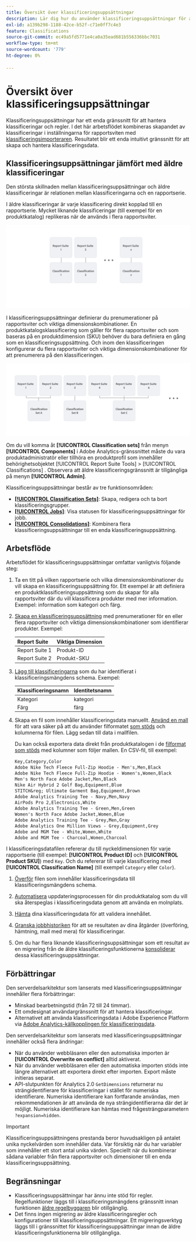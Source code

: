 ```yaml
---
title: Översikt över klassificeringsuppsättningar
description: Lär dig hur du använder klassificeringsuppsättningar för att hantera klassificeringsdata. Förstå hur klassificeringsuppsättningar skiljer sig från äldre klassificeringar.
exl-id: a139b298-1188-42ce-b52f-c71e0ff7c4e3
feature: Classifications
source-git-commit: ec49a5fd5771e4ca0a35ead681b556336bbc7031
workflow-type: tm+mt
source-wordcount: '779'
ht-degree: 0%

---
```


# Översikt över klassificeringsuppsättningar

Klassificeringsuppsättningar har ett enda gränssnitt för att hantera klassificeringar och regler. I det här arbetsflödet kombineras skapandet av klassificeringar i inställningarna för rapportsviten med [klassificeringsimporteraren](/help/components/classifications/sets/manage/set-manager.md). Resultatet blir ett enda intuitivt gränssnitt för att skapa och hantera klassificeringsdata.


## Klassificeringsuppsättningar jämfört med äldre klassificeringar

Den största skillnaden mellan klassificeringsuppsättningar och äldre klassificeringar är relationen mellan klassificeringarna och en rapportserie.

I äldre klassificeringar är varje klassificering direkt kopplad till en rapportserie. Mycket liknande klassificeringar (till exempel för en produktkatalog) replikeras när de används i flera rapportsviter.

![Äldre klassificering](manage/assets/classifications-legacy.svg)

I klassificeringsuppsättningar definierar du prenumerationer på rapportsviter och viktiga dimensionskombinationer. En produktkatalogsklassificering som gäller för flera rapportsviter och som baseras på en produktdimension (SKU) behöver du bara definiera en gång som en klassificeringsuppsättning. Och inom den klassificeringen konfigurerar du flera rapportsviter och viktiga dimensionskombinationer för att prenumerera på den klassificeringen.

![Klassificeringsuppsättningar](manage/assets/classifications-sets.svg)


Om du vill komma åt **[!UICONTROL Classification sets]** från menyn **[!UICONTROL Components]** i Adobe Analytics-gränssnittet måste du vara produktadministratör eller tillhöra en produktprofil som innehåller behörighetsobjektet [!UICONTROL Report Suite Tools] > [!UICONTROL Classifications] . Observera att äldre klassificeringsgränssnitt är tillgängliga på menyn **[!UICONTROL Admin]**.

Klassificeringsuppsättningar består av tre funktionsområden:

* [**[!UICONTROL Classification Sets]**](manage/set-manager.md): Skapa, redigera och ta bort klassificeringsgrupper.
* [**[!UICONTROL Jobs]**](job-manager.md): Visa statusen för klassificeringsuppsättningar för jobb.
* [**[!UICONTROL Consolidations]**](consolidations/manage.md): Kombinera flera klassificeringsuppsättningar till en enda klassificeringsuppsättning.


## Arbetsflöde

Arbetsflödet för klassificeringsuppsättningar omfattar vanligtvis följande steg:

1. Ta en titt på vilken rapportserie och vilka dimensionskombinationer du vill skapa en klassificeringsuppsättning för. Ett exempel är att definiera en produktklassificeringsuppsättning som du skapar för alla rapportsviter där du vill klassificera produkter med mer information. Exempel: information som kategori och färg.
1. [Skapa en klassificeringsuppsättning](/help/components/classifications/sets/manage/create.md) med prenumerationer för en eller flera rapportsviter och viktiga dimensionskombinationer som identifierar produkter. Exempel:

   | Report Suite | Viktiga Dimension |
   |---|---|
   | Report Suite 1 | Produkt-ID |
   | Report Suite 2 | Produkt-SKU |

1. [Lägg till klassificeringarna](/help/components/classifications/sets/manage/schema.md#add) som du har identifierat i klassificeringsmängdens schema. Exempel:

   | Klassificeringsnamn | Identitetsnamn |
   |---|---|
   | Kategori | kategori |
   | Färg | färg |

1. Skapa en fil som innehåller klassificeringsdata manuellt. [Använd en mall](/help/components/classifications/sets/manage/schema.md#template) för att vara säker på att du använder filformatet [som stöds](data-files.md#classification-set-file-formats) och kolumnerna för filen. Lägg sedan till data i mallfilen.

   Du kan också exportera data direkt från produktkatalogen i de [filformat som stöds](data-files.md#classification-set-file-formats) med kolumner som följer mallen. En CSV-fil, till exempel:

   ```
   Key,Category,Color
   Adobe Nike Tech Fleece Full-Zip Hoodie - Men's,Men,Black
   Adobe Nike Tech Fleece Full-Zip Hoodie - Women's,Women,Black
   Men's North Face Adobe Jacket,Men,Black
   Nike Air Hybrid 2 Golf Bag,Equipment,Blue
   STITCH&reg; Ultimate Garment Bag,Equipment,Brown
   Adobe Analytics Training Tee - Navy,Men,Navy
   AirPods Pro 2,Electronics,White
   Adobe Analytics Training Tee - Green,Men,Green
   Women's North Face Adobe Jacket,Women,Blue
   Adobe Analytics Training Tee - Grey,Men,Gray
   Adobe Analytics One Million Views - Grey,Equipment,Grey
   Adobe and MGM Tee - White,Women,White
   Adobe and MGM Tee - Charcoal,Women,Charcoal
   ```

I klassificeringsdatafilen refererar du till nyckeldimensionen för varje rapportserie (till exempel: **[!UICONTROL Product ID]** och **[!UICONTROL Product SKU]**) med `Key`. Och du refererar till varje klassificering med **[!UICONTROL Classification Name]** (till exempel `Category` eller `Color`).

1. [Överför](/help/components/classifications/sets/manage/schema.md#upload) filen som innehåller klassificeringsdata till klassificeringsmängdens schema.

1. [Automatisera](/help/components/classifications/sets/manage/schema.md#automate) uppdateringsprocessen för din produktkatalog som du vill ska återspeglas i klassificeringsdata genom att använda en molnplats.

1. [Hämta](/help/components/classifications/sets/manage/schema.md#download) dina klassificeringsdata för att validera innehållet.

1. [Granska jobbhistoriken](/help/components/classifications/sets/job-manager.md) för att se resultaten av dina åtgärder (överföring, hämtning, mall med mera) för klassificeringar.
1. Om du har flera liknande klassificeringsuppsättningar som ett resultat av en migrering från de äldre klassificeringsfunktionerna [konsoliderar](consolidations/manage.md) dessa klassificeringsuppsättningar.



## Förbättringar

Den serverdelsarkitektur som lanserats med klassificeringsuppsättningar innehåller flera förbättringar:

* Minskad bearbetningstid (från 72 till 24 timmar).
* Ett omdesignat användargränssnitt för att hantera klassificeringar.
* Alternativet att använda klassificeringsdata i Adobe Experience Platform via [Adobe Analytics-källkopplingen för klassificeringsdata](https://experienceleague.adobe.com/sv/docs/experience-platform/sources/connectors/adobe-applications/classifications).

Den serverdelsarkitektur som lanserats med klassificeringsuppsättningar innehåller också flera ändringar:

* När du använder webbläsaren eller den automatiska importen är **[!UICONTROL Overwrite on conflict]** alltid aktiverat.
* När du använder webbläsaren eller den automatiska importen stöds inte längre alternativet att exportera direkt efter importen. Export måste initieras separat.
* API-slutpunkten för Analytics 2.0 `GetDimensions` returnerar nu strängidentifierare för klassificeringar i stället för numeriska identifierare. Numeriska identifierare kan fortfarande användas, men rekommendationen är att använda de nya strängidentifierarna där det är möjligt. Numeriska identifierare kan hämtas med frågesträngparametern `?expansion=hidden`.

>[!IMPORTANT]
>
>Klassificeringsuppsättningens prestanda beror huvudsakligen på antalet unika nyckelvärden som innehåller data. Var försiktig när du har variabler som innehåller ett stort antal unika värden. Speciellt när du kombinerar sådana variabler från flera rapportsviter och dimensioner till en enda klassificeringsuppsättning.

## Begränsningar

* Klassificeringsuppsättningar har ännu inte stöd för regler. Regelfunktioner läggs till i klassificeringsmängdens gränssnitt innan funktionen [äldre regelbyggaren](/help/components/classifications/crb/classification-rule-builder.md) blir otillgänglig.
* Det finns ingen migrering av äldre klassificeringsregler och konfigurationer till klassificeringsuppsättningar. Ett migreringsverktyg läggs till i gränssnittet för klassificeringsuppsättningar innan de äldre klassificeringsfunktionerna blir otillgängliga.
